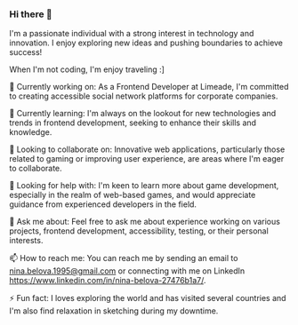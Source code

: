 ### Hi there 👋

I'm a passionate individual with a strong interest in technology and innovation. 
I enjoy exploring new ideas and pushing boundaries to achieve success!

When I'm not coding, I'm enjoy traveling :]

🔭 Currently working on:
As a Frontend Developer at Limeade, I'm committed to creating accessible social network platforms for corporate companies.

🌱 Currently learning:
I'm always on the lookout for new technologies and trends in frontend development, seeking to enhance their skills and knowledge.

👯 Looking to collaborate on:
Innovative web applications, particularly those related to gaming or improving user experience, are areas where I'm eager to collaborate.

🤔 Looking for help with:
I'm keen to learn more about game development, especially in the realm of web-based games, and would appreciate guidance from experienced developers in the field.

💬 Ask me about:
Feel free to ask me about experience working on various projects, frontend development, accessibility, testing, or their personal interests.

📫 How to reach me:
You can reach me by sending an email to nina.belova.1995@gmail.com or connecting with me on LinkedIn https://www.linkedin.com/in/nina-belova-27476b1a7/.

⚡ Fun fact:
I loves exploring the world and has visited several countries and I'm also find relaxation in sketching during my downtime.
